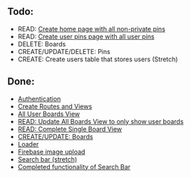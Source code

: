 ## Todo:

- READ: [Create home page with all non-private pins](https://github.com/nss-evening-cohort-13/react-pinterest/pull/9)
- READ: [Create user pins page with all user pins](https://github.com/nss-evening-cohort-13/react-pinterest/pull/9)
- DELETE: Boards
- CREATE/UPDATE/DELETE: Pins
- CREATE: Create users table that stores users (Stretch)

## Done:
- [Authentication](https://github.com/nss-evening-cohort-13/react-pinterest/pull/1/files)
- [Create Routes and Views](https://github.com/nss-evening-cohort-13/react-pinterest/pull/2/files)
- [All User Boards View](https://github.com/nss-evening-cohort-13/react-pinterest/blob/main/src/views/Boards.js)
- [READ: Update All Boards View to only show user boards](https://github.com/nss-evening-cohort-13/react-pinterest/blob/main/src/helpers/data/boardData.js#L5)
- [READ: Complete Single Board View](https://github.com/nss-evening-cohort-13/react-pinterest/blob/main/src/views/SingleBoard.js)
- [CREATE/UPDATE: Boards](https://github.com/nss-evening-cohort-13/react-pinterest/pull/6/files)
- [Loader](https://github.com/nss-evening-cohort-13/react-pinterest/blob/main/src/components/Loader/index.js)
- [Firebase image upload](https://github.com/nss-evening-cohort-13/react-pinterest/blob/e9a44ee4e2c70d86a932b26ab9d909af9b9e89d6/src/components/Forms/BoardForm.js#L24)
- [Search bar (stretch)](https://github.com/nss-evening-cohort-13/react-pinterest/pull/5/files)
- [Completed functionality of Search Bar](https://github.com/nss-evening-cohort-13/react-pinterest/pull/8/files)
